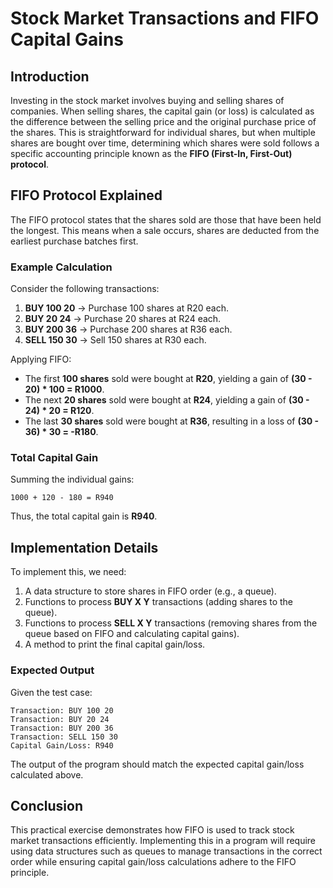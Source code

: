 # Stock Market Transactions and FIFO Capital Gains

## Introduction
Investing in the stock market involves buying and selling shares of companies. When selling shares, the capital gain (or loss) is calculated as the difference between the selling price and the original purchase price of the shares. This is straightforward for individual shares, but when multiple shares are bought over time, determining which shares were sold follows a specific accounting principle known as the **FIFO (First-In, First-Out) protocol**.

## FIFO Protocol Explained
The FIFO protocol states that the shares sold are those that have been held the longest. This means when a sale occurs, shares are deducted from the earliest purchase batches first. 

### Example Calculation
Consider the following transactions:

1. **BUY 100 20** → Purchase 100 shares at R20 each.
2. **BUY 20 24** → Purchase 20 shares at R24 each.
3. **BUY 200 36** → Purchase 200 shares at R36 each.
4. **SELL 150 30** → Sell 150 shares at R30 each.

Applying FIFO:
- The first **100 shares** sold were bought at **R20**, yielding a gain of **(30 - 20) * 100 = R1000**.
- The next **20 shares** sold were bought at **R24**, yielding a gain of **(30 - 24) * 20 = R120**.
- The last **30 shares** sold were bought at **R36**, resulting in a loss of **(30 - 36) * 30 = -R180**.

### Total Capital Gain
Summing the individual gains:
```
1000 + 120 - 180 = R940
```
Thus, the total capital gain is **R940**.

## Implementation Details
To implement this, we need:
1. A data structure to store shares in FIFO order (e.g., a queue).
2. Functions to process **BUY X Y** transactions (adding shares to the queue).
3. Functions to process **SELL X Y** transactions (removing shares from the queue based on FIFO and calculating capital gains).
4. A method to print the final capital gain/loss.

### Expected Output
Given the test case:
```
Transaction: BUY 100 20
Transaction: BUY 20 24
Transaction: BUY 200 36
Transaction: SELL 150 30
Capital Gain/Loss: R940
```
The output of the program should match the expected capital gain/loss calculated above.

## Conclusion
This practical exercise demonstrates how FIFO is used to track stock market transactions efficiently. Implementing this in a program will require using data structures such as queues to manage transactions in the correct order while ensuring capital gain/loss calculations adhere to the FIFO principle.
